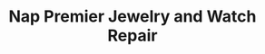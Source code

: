 ---
title: "Nap Premier Jewelry and Watch Repair"
url: /rochester/nap-premier-jewelry-and-watch-repair/
shop: jewelry
---